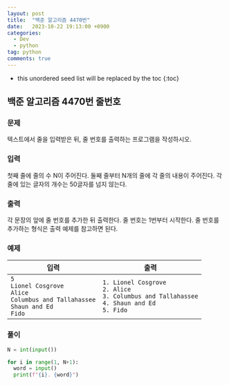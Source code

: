 ```yaml
---
layout: post
title:  "백준 알고리즘 4470번"
date:   2023-10-22 19:13:00 +0900
categories: 
  - Dev
  - python
tag: python
comments: true
---
```


* this unordered seed list will be replaced by the toc
{:toc}

## 백준 알고리즘 4470번 줄번호

### 문제

텍스트에서 줄을 입력받은 뒤, 줄 번호를 출력하는 프로그램을 작성하시오.

### 입력

첫째 줄에 줄의 수 N이 주어진다. 둘째 줄부터 N개의 줄에 각 줄의 내용이 주어진다. 각 줄에 있는 글자의 개수는 50글자를 넘지 않는다.

### 출력

각 문장의 앞에 줄 번호를 추가한 뒤 출력한다. 줄 번호는 1번부터 시작한다. 줄 번호를 추가하는 형식은 출력 예제를 참고하면 된다.

### 예제

| 입력 | 출력 |
| --- | --- |
| `5` <br/> `Lionel Cosgrove` <br/> `Alice` <br/> `Columbus and Tallahassee` <br/> `Shaun and Ed` <br/> `Fido` | `1. Lionel Cosgrove` <br/> `2. Alice` <br/> `3. Columbus and Tallahassee` <br/> `4. Shaun and Ed` <br/> `5. Fido` |

### 풀이

```py
N = int(input())

for i in range(1, N+1):
  word = input()
  print(f"{i}. {word}")
```